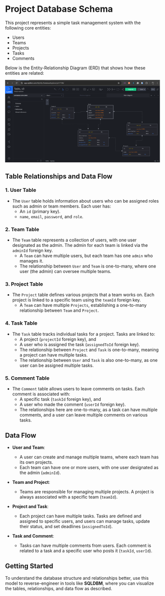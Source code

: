 
# Project Database Schema

This project represents a simple task management system with the following core entities:
- Users
- Teams
- Projects
- Tasks
- Comments

Below is the Entity-Relationship Diagram (ERD) that shows how these entities are related:

![Database Model](databasemodel.png)

## Table Relationships and Data Flow

### 1. **User Table**
   - The `User` table holds information about users who can be assigned roles such as admin or team members. Each user has:
     - An `id` (primary key).
     - `name`, `email`, `password`, and `role`.

### 2. **Team Table**
   - The `Team` table represents a collection of users, with one user designated as the admin. The admin for each team is linked via the `adminId` foreign key.
     - A `Team` can have multiple users, but each team has one `admin` who manages it.
     - The relationship between `User` and `Team` is one-to-many, where one user (the admin) can oversee multiple teams.

### 3. **Project Table**
   - The `Project` table defines various projects that a team works on. Each project is linked to a specific team using the `teamId` foreign key.
     - A `Team` can have multiple `Projects`, establishing a one-to-many relationship between `Team` and `Project`.

### 4. **Task Table**
   - The `Task` table tracks individual tasks for a project. Tasks are linked to:
     - A project (`projectId` foreign key), and
     - A user who is assigned the task (`assignedToId` foreign key).
     - The relationship between `Project` and `Task` is one-to-many, meaning a project can have multiple tasks.
     - The relationship between `User` and `Task` is also one-to-many, as one user can be assigned multiple tasks.

### 5. **Comment Table**
   - The `Comment` table allows users to leave comments on tasks. Each comment is associated with:
     - A specific task (`taskId` foreign key), and
     - A user who made the comment (`userId` foreign key).
     - The relationships here are one-to-many, as a task can have multiple comments, and a user can leave multiple comments on various tasks.

## Data Flow

- **User and Team**: 
   - A user can create and manage multiple teams, where each team has its own projects. 
   - Each team can have one or more users, with one user designated as the admin (`adminId`).
  
- **Team and Project**:
   - Teams are responsible for managing multiple projects. A project is always associated with a specific team (`teamId`).

- **Project and Task**:
   - Each project can have multiple tasks. Tasks are defined and assigned to specific users, and users can manage tasks, update their status, and set deadlines (`assignedToId`).

- **Task and Comment**:
   - Tasks can have multiple comments from users. Each comment is related to a task and a specific user who posts it (`taskId`, `userId`).

## Getting Started

To understand the database structure and relationships better, use this model to reverse-engineer in tools like **SQLDBM**, where you can visualize the tables, relationships, and data flow as described.
